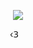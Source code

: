 <p align="center">
  
<p align="center">
  <img src="https://files.catbox.moe/p8ogpv.png"/>
</p>

<p align="center">
  ‹𝟥    ‎ ‎ ‎ 
  </p>

